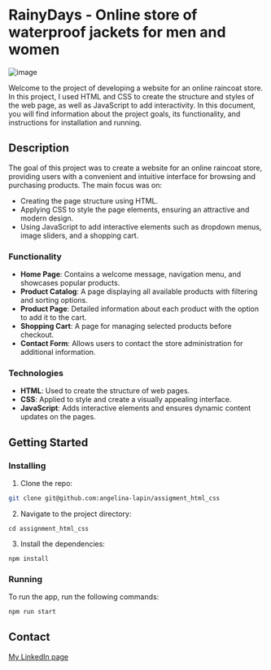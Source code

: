 # RainyDays - Online store of waterproof jackets for men and women 

![image](https://angelina.lapin.io/githubPreviews/rainydays%20.png)

Welcome to the project of developing a website for an online raincoat store. In this project, I used HTML and CSS to create the structure and styles of the web page, as well as JavaScript to add interactivity. In this document, you will find information about the project goals, its functionality, and instructions for installation and running.

## Description

The goal of this project was to create a website for an online raincoat store, providing users with a convenient and intuitive interface for browsing and purchasing products. The main focus was on:

- Creating the page structure using HTML.
- Applying CSS to style the page elements, ensuring an attractive and modern design.
- Using JavaScript to add interactive elements such as dropdown menus, image sliders, and a shopping cart.

### Functionality

- **Home Page**: Contains a welcome message, navigation menu, and showcases popular products.
- **Product Catalog**: A page displaying all available products with filtering and sorting options.
- **Product Page**: Detailed information about each product with the option to add it to the cart.
- **Shopping Cart**: A page for managing selected products before checkout.
- **Contact Form**: Allows users to contact the store administration for additional information.

### Technologies

- **HTML**: Used to create the structure of web pages.
- **CSS**: Applied to style and create a visually appealing interface.
- **JavaScript**: Adds interactive elements and ensures dynamic content updates on the pages.


## Getting Started

### Installing

1. Clone the repo:

```bash
git clone git@github.com:angelina-lapin/assigment_html_css
```
2. Navigate to the project directory:

```
cd assignment_html_css
```  
3. Install the dependencies:

```
npm install
```

### Running

To run the app, run the following commands:

```bash
npm run start
```

## Contact

[My LinkedIn page](https://www.linkedin.com/feed/?trk=homepage-basic_sign-in-submit)
